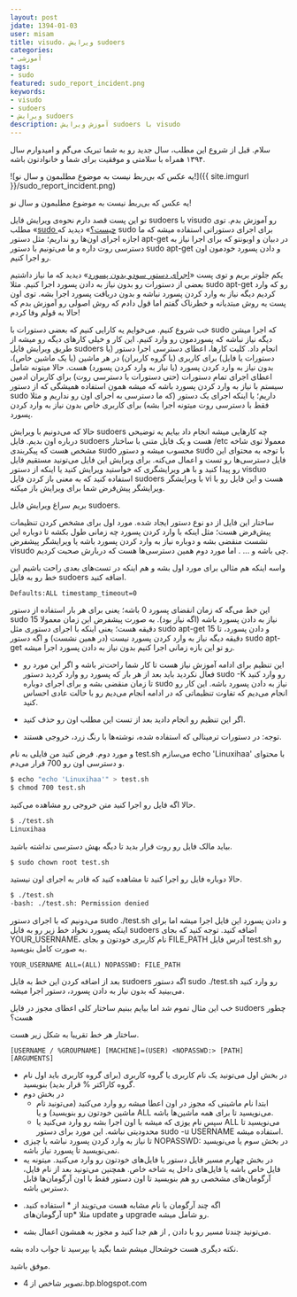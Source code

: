 ```yaml
---
layout: post
jdate: 1394-01-03
user: misam
title: visudo، ویرایش sudoers
categories:
- آموزشی
tags:
- sudo
featured: sudo_report_incident.png
keywords:
- visudo
- sudoers
- ویرایش sudoers
description: آموزش ویرایش sudoers با visudo
---
```


سلام. قبل از شروع این مطلب، سال جدید رو به شما تبریک می‌گم و امیدوارم سال ۱۳۹۴ همراه با سلامتی و موفقیت برای شما و خانوادتون باشه.

![یه عکس که بی‌ربط نیست به موضوع مطلبمون و سال نو!]({{ site.imgurl }}/sudo_report_incident.png)

یه عکس که بی‌ربط نیست به موضوع مطلبمون و سال نو!

تو این پست قصد دارم نحوه‌ی ویرایش فایل sudoers با visudo رو آموزش بدم. توی مطلب «[sudo چیست؟](http://linuxihaa.ir/sudo/)» دیدید که sudo برای اجرای دستوراتی استفاده میشه که ما اجازه اجرای اون‌ها رو نداریم؛ مثل دستور apt-get در دبیان و اوبونتو که برای اجرا نیاز به دسترسی روت داره و ما می‌تونیم با دستور sudo apt-get و دادن پسورد خودمون اون رو اجرا کنیم.

یکم جلوتر بریم و توی پست «[اجرای دستور سودو بدون پسورد](http://linuxihaa.ir/%D8%A7%D8%AC%D8%B1%D8%A7%DB%8C-%D8%AF%D8%B3%D8%AA%D9%88%D8%B1-%D8%B3%D9%88%D8%AF%D9%88-%D8%A8%D8%AF%D9%88%D9%86-%D9%BE%D8%B3%D9%88%D8%B1%D8%AF/)» دیدید که ما نیاز داشتیم بعضی از دستورات رو بدون نیاز به دادن پسورد اجرا کنیم. مثلا sudo apt-get رو که وارد کردیم دیگه نیاز به وارد کردن پسورد نباشه و بدون دریافت پسورد اجرا بشه. توی اون پست یه روش مبتدیانه و خطرناک گفتم اما قول دادم که روش اصولی رو آموزش بدم که حالا به قولم وفا کردم!

خب شروع کنیم. می‌خوایم یه کارایی کنیم که بعضی دستورات با sudo که اجرا میشن دیگه نیاز نباشه که پسوردمون رو وارد کنیم. این کار و خیلی کارهای دیگه رو میشه از طریق ویرایش فایل sudoers انجام داد. کلیت کارها، اعطای دسترسی اجرا دستور (یا دستورات یا فایل) برای کاربری (یا گروه کاربران) در هر ماشین (یا یک ماشین خاص)، بدون نیاز به وارد کردن پسورد‌ (یا نیاز به وارد کردن پسورد) هست. حالا میتونه شامل اعطای اجرای تمام دستورات (حتی دستورات با دسترسی روت) برای کاربران ادمین سیستم با نیاز به وارد کردن پسورد باشه که میشه همون استفاده همیشگی که از دستور sudo داریم؛ یا اینکه اجرای یک دستور (که ما دسترسی به اجرای اون رو نداریم و مثلا فقط با دسترسی روت میتونه اجرا بشه) برای کاربری خاص بدون نیاز به وارد کردن پسورد.

حالا که می‌دونیم با ویرایش sudoers چه کارهایی میشه انجام داد بیایم یه توضیحی درباره اون بدیم. فایل sudoers معمولا توی شاخه <span dir="ltr">/etc</span> هست و یک فایل متنی با ساختار مشخص هست که پیکربندی sudo محسوب میشه و دستور sudo با توجه به محتوای این فایل دسترسی‌ها رو تست و اعمال می‌کنه. برای ویرایش این فایل می‌تونید مستقیم فایل رو پیدا کنید و با هر ویرایشگری که خواستید ویرایش کنید یا اینکه از دستور visduo استفاده کنید که به معنی باز کردن فایل sudoers با ویرایشگر vi هست و این فایل رو با ویرایشگر پیش‌فرض شما برای ویرایش باز میکنه.

بریم سراغ ویرایش فایل sudoers.

ساختار این فایل از دو نوع دستور ایجاد شده. مورد اول برای مشخص کردن تنظیمات پیش‌فرض هست؛ مثل اینکه با وارد کردن پسورد چه زمانی طول بکشه تا دوباره این نشست منقضی بشه و دوباره نیاز به وارد کردن پسورد باشه یا ویرایشگر پیشفرض visudo چی باشه و ... . اما مورد دوم همین دسترسی‌ها هست که دربارش صحبت کردیم.

واسه اینکه هم مثالی برای مورد اول بشه و هم اینکه در تست‌های بعدی راحت باشیم این خط رو به فایل sudoers اضافه کنید.

```
Defaults:ALL timestamp_timeout=0
```

این خط می‌گه که زمان انقضای پسورد 0 باشه؛ یعنی برای هر بار استفاده از دستور sudo نیاز به دادن پسورد باشه (اگه نیاز بود). به صورت پیشفرض این زمان معمولا 15 دقیقه هست؛ یعنی اینکه با اجرای دستوری مثل sudo apt-get و دادن پسورد، تا 15 دقیقه دیگه نیاز به وارد کردن پسورد نیست (در همین نشست) و اگه دستور sudo apt-get رو تو این بازه زمانی اجرا کنیم بدون نیاز به دادن پسورد اجرا میشه.

* این تنظیم برای ادامه آموزش نیاز هست تا کار شما راحت‌تر باشه و اگر این مورد رو فعال نکردید باید بعد از هر بار که پسورد رو وارد کردید دستور sudo -K رو وارد کنید تا زمان منقضی بشه و برای اجرای دوباره sudo نیاز به دادن پسورد باشه. این کار رو انجام می‌دیم که تفاوت تنظیماتی که در ادامه انجام می‌دیم رو با حالت عادی احساس کنید.

* اگر این تنظیم رو انجام دادید بعد از تست این مطلب اون رو حذف کنید.

* توجه: در دستورات ترمینالی که استفاده شده، نوشته‌ها با رنگ زرد، خروجی هستند.

و مورد دوم. فرض کنید من فایلی به نام test.sh با محتوای <span dir="ltr">echo 'Linuxihaa'</span> می‌سازم و دسترسی اون رو 700 قرار می‌دم.

```sh
$ echo "echo 'Linuxihaa'" > test.sh
$ chmod 700 test.sh
```

حالا اگه فایل رو اجرا کنید متن خروجی رو مشاهده می‌کنید.

```sh
$ ./test.sh
Linuxihaa
```

بیاید مالک فایل رو روت قرار بدید تا دیگه بهش دسترسی نداشته باشید.

```sh
$ sudo chown root test.sh
```

حالا دوباره فایل رو اجرا کنید تا مشاهده کنید که قادر به اجرای اون نیستید.

```sh
$ ./test.sh
-bash: ./test.sh: Permission denied
```

می‌دونیم که با اجرای دستور sudo ./test.sh و دادن پسورد این فایل اجرا میشه اما برای اینکه پسورد نخواد خط زیر رو به فایل sudoers اضافه کنید. توجه کنید که بجای YOUR_USERNAME، نام کاربری خودتون و بجای FILE_PATH آدرس فایل test.sh رو به صورت کامل بنویسید.

```
YOUR_USERNAME ALL=(ALL) NOPASSWD: FILE_PATH
```

بعد از اضافه کردن این خط به فایل sudoers اگه دستور sudo ./test.sh رو وارد کنید می‌بینید که بدون نیاز به دادن پسورد، دستور اجرا میشه.

خب این مثال تموم شد اما بیایم ببنیم ساختار کلی اعطای مجوز در فایل sudoers چطور هست؟

ساختار هر خط تقریبا به شکل زیر هست.

```
[USERNAME / %GROUPNAME] [MACHINE]=(USER) <NOPASSWD:> [PATH] [ARGUMENTS]
```

*   در بخش اول می‌تونید یک نام کاربری یا گروه کاربری (برای گروه کاربری باید اول نام گروه کاراکتر % قرار بدید) بنویسید.
*   در بخش دوم
    *   ابتدا نام ماشینی که مجوز در اون اعطا میشه رو وارد می‌کنید (می‌تونید نام ماشین خودتون رو بنویسید) و یا ALL می‌نویسید تا برای همه ماشین‌ها باشه.
    *   سپس نام یوزی که میشه با اون اجرا بشه رو وارد می‌کنید یا ALL می‌نویسید تا محدودیتی نباشه. این مورد برای دستور sudo -u USERNAME استفاده میشه.
*   در بخش سوم یا می‌نویسید <span dir="ltr">NOPASSWD:</span> تا نیاز به وارد کردن پسورد نباشه یا چیزی نمی‌نویسید تا پسورد نیاز باشه.
*   در بخش چهارم مسیر فایل دستور یا فایل‌های خودتون رو وارد می‌کنید. میتونه یه فایل خاص باشه یا فایل‌های داخل یه شاخه خاص. همچنین می‌تونید بعد از نام فایل، آرگومان‌های مشخصی رو هم بنویسید تا اون دستور فقط با اون آرگومان‌ها قابل دسترس باشه.

- اگه چند آرگومان با نام مشابه هست می‌تویند از * استفاده کنید. مثلا <span dir="ltr">up*</span> آرگومان‌های update و upgrade رو شامل میشه.

- می‌تونید چندتا مسیر رو با دادن , از هم جدا کنید و مجوز به همشون اعمال بشه.

نکته دیگری هست خوشحال میشم شما بگید یا بپرسید تا جواب داده بشه.

موفق باشید.

* تصویر شاخص از 4.bp.blogspot.com
